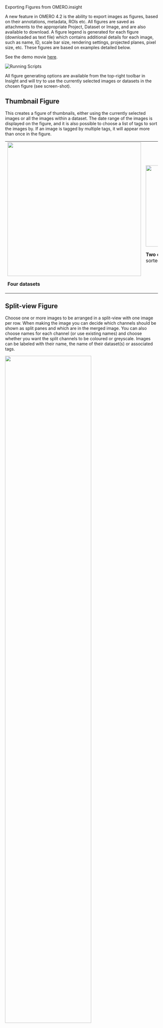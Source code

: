 Exporting Figures from OMERO.insight

A new feature in OMERO 4.2 is the ability to export images as figures, based on their annotations, metadata, ROIs etc. All figures are saved as attachments to the appropriate Project, Dataset or Image, and are also available to download. A figure legend is generated for each figure (downloaded as text file) which contains additional details for each image, such as name, ID, scale bar size, rendering settings, projected planes, pixel size, etc.
These figures are based on examples detailed below.

See the demo movie <a href="http://cvs.openmicroscopy.org.uk/snapshots/movies/omero-4-2/mov/FigureExport.mov">here</a>.

<img src="images/PublishingOptions.png" alt="Running Scripts">

All figure generating options are available from the top-right toolbar in Insight and will try to use the currently selected images or datasets in the chosen figure (see screen-shot). 

## Thumbnail Figure ##

This creates a figure of thumbnails, either using the currently selected images or all the images within a dataset. The date range of the images is displayed on the figure, and it is also possible to choose a list of tags to sort the images by. If an image is tagged by multiple tags, it will appear more than once in the figure.

<table cellspacing="20">
<tr>
<td>
   <img src="images/thumbnailFigure.png"  width="440"/>
<p>
   <b>Four datasets </b> </p>
</td>
<td>
   <img src="images/thumbnailFigure2.png"  width="267"/>
   <p><b>Two datasets</b>, with thumbnails sorted by 4 tags</p>
</td>
</tr>


</table>

## Split-view Figure ##

Choose one or more images to be arranged in a split-view with one image per row. When making the image you can decide which channels should be shown as split panes and which are in the merged image. You can also choose names for each channel (or use existing names) and choose whether you want the split channels to be coloured or greyscale. Images can be labeled with their name, the name of their dataset(s) or associated tags. 

<img src="images/splitViewFig.png" width="75%"> 

**Split-View Figure** of 3 images with 4 channels, showing 2 channels in the merged panel. Images are labeled with their Tags. 


## Movie Figure ## 

This figure displays selected frames from one or more movies, laid out on a single row. If timing metadata is available, the time of each frame is displayed. Images can be labeled with their name, the name of their dataset(s) or associated tags. 

<img src="images/thumbnailFigureSmall.png" width="75%">

**Movie figure** showing 3 images, labeled with image name. The 3rd movie does not have timing metadata (frame numbers shown instead), and has fewer frames than the top 2 movies. 


## ROI Figure ##

If a rectangle ROI has previously been defined for an image (or images), then this figure will display the ROI as a larger panel to the right of the main image, zoomed by a chosen factor. The zoomed ROI will be split into selected channels, as for the split-view figure. Images can be labeled with their name, the name of their dataset(s) or associated tags. 

<img src="images/splitRoiFigure.png" width="75%">

**ROI figure of with split view** showing a ROI zoom of 4.0 from the original pixels. NB. In this figure, the rendering settings are the same for all 3 images (as noted in the figure legend), allowing a direct comparison between them. 

## ROI Movie Figure ##
For movies that have an ROI, this script will display the ROI region for every time point that the ROI exists. If the ROI for a particular time point spans several Z-sections, these will be projected. 

<img src="images/roiMovie.png" width="75%">

**ROI figure from 2 movies.** The number of frames is determined by the ROI for each image and images are labeled on the left with their Tags. 

# Reference Example Figures (from outside sources) #

This is a list of the types of figures that are common in the Cell Biology literature (JCB archive), serving as a basis for scripts that could construct and export these figures from OMERO. 

All Figures should also export as text file (or save as annotation description) a figure legend that describes how the figure was made:

 * Names and IDs and descriptions of images, tags, datasets etc used
 * All parameters that the user enters (unless shown on figure itself)

In general:

 * For multiple Z-plane images, use Maximum intensity projection and allow user to choose Z-range (or single plane). 
 * When adding labels, best to use black text outside of the image  instead of white text on the image itself, as this allows users to edit in Photoshop. Some exceptions where this isn't possible.

The following examples have been gathered from various sources to illustrate what the various figures should look like.

## Split-View figure ##

Split-view figures:

* takes a number of images and makes each into a split-view on separate rows.
* Merged image based on current rendering settings
* Options to exclude channels from figure
* Colour split channels or use greyscale

Examples:

 * <http://jcb.rupress.org/cgi/content/full/168/4/599/FIG3>
 * <http://jcb.rupress.org/cgi/content/full/168/4/607/FIG5>
 * <a href="http://jcb.rupress.org/cgi/content/full/168/5/747/FIG8">http://jcb.rupress.org/cgi/content/full/168/5/747/FIG8 (Panel E)</a>
 * <http://jcb.rupress.org/cgi/content/full/168/5/775/FIG2>



## Grid of Images  ##


* All panels different conditions with panels named with Name (or Tag) in white:
    * <http://jcb.rupress.org/cgi/content/full/168/4/599/FIG2>
    * <http://jcb.rupress.org/cgi/content/full/168/5/801/FIG6>
    * <http://jcb.rupress.org/cgi/content/full/168/6/855/FIG2>
* Arranged in rows and cols. E.g. Choose a project: Columns are datasets and rows are tags:
    * <http://jcb.rupress.org/cgi/content/full/168/5/747/FIG5>
    * <a href="http://jcb.rupress.org/cgi/content/full/168/5/747/FIG8">http://jcb.rupress.org/cgi/content/full/168/5/747/FIG8 (Panel A)</a>
    * <http://jcb.rupress.org/cgi/content/full/172/1/139/FIG7>


## Movie ##


* Options to choose frames interval (e.g. 30 mins) or to split movie over a fixed number of frames:
    * <http://jcb.rupress.org/cgi/content/full/168/4/567/FIG4>
    * <http://www.nature.com/ncb/journal/v11/n11/fig_tab/ncb1973_F3.html>
    * <http://jcb.rupress.org/cgi/content/full/172/1/27/FIG3>
    * <http://jcb.rupress.org/cgi/content/full/188/1/49/FIG5>
    * <http://jcb.rupress.org/cgi/content/full/187/6/831/FIG1>
    * <http://jcb.rupress.org/cgi/content/full/187/6/781>


## ROI-Zoom Splitview ##

Choose a rectangle ROI and display the contents as a zoom panel alongside it's parent. Options to zoom to same height as parent OR zoom by chosen factor (e.g. 4x). Options to display zoom:

* as sibling panel (same size as parent): 
    * <http://jcb.rupress.org/cgi/content/full/168/4/619/FIG5>
    * <http://jcb.rupress.org/cgi/content/full/168/4/619/FIG2>
    * <http://jcb.rupress.org/cgi/content/full/168/4/619/FIG1>
    * <http://jcb.rupress.org/cgi/content/full/168/4/587/FIG2>
* overlay partially: 
    * <http://jcb.rupress.org/cgi/content/full/168/5/747/FIG6>
    * <a href="http://jcb.rupress.org/cgi/content/full/168/5/747/FIG8">http://jcb.rupress.org/cgi/content/full/168/5/747/FIG8 (C)</a>
    * <http://jcb.rupress.org/cgi/content/full/168/5/747/FIG9>
* overlay into corner:  
    * <http://jcb.rupress.org/cgi/content/full/168/5/735/FIG2>

## ROI-Zoom movie ##

 * <http://jcb.rupress.org/cgi/content/full/168/4/599/FIG4>

## Kymograph ##

 * <http://jcb.rupress.org/cgi/content/full/173/3/373>
 * <http://www.ncbi.nlm.nih.gov/pmc/articles/PMC2172449/figure/fig1/>
 * <http://download.cell.com/mmcs/journals/0092-8674/PIIS0092867408015213.mmc4.mov>
 * <http://www.nature.com/ncb/journal/v10/n10/fig_tab/ncb1777_F5.html>
 * <http://www.jove.com/index/details.stp?id=1144>
 * <http://jcb.rupress.org/cgi/content/full/187/6/831/FIG2>
 * <http://jcb.rupress.org/content/194/2/187/F3.expansion.html>

 